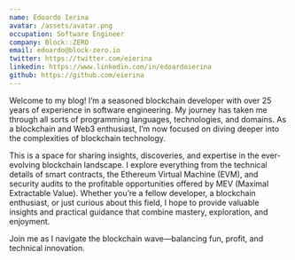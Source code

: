 ```yaml
---
name: Edoardo Ierina
avatar: /assets/avatar.png
occupation: Software Engineer
company: Block::ZERO
email: edoardo@block-zero.io
twitter: https://twitter.com/eierina
linkedin: https://www.linkedin.com/in/edoardoierina
github: https://github.com/eierina
---
```


Welcome to my blog! I’m a seasoned blockchain developer with over 25 years of experience in software engineering. My journey has taken me through all sorts of programming languages, technologies, and domains. As a blockchain and Web3 enthusiast, I’m now focused on diving deeper into the complexities of blockchain technology.

This is a space for sharing insights, discoveries, and expertise in the ever-evolving blockchain landscape. I explore everything from the technical details of smart contracts, the Ethereum Virtual Machine (EVM), and security audits to the profitable opportunities offered by MEV (Maximal Extractable Value). Whether you’re a fellow developer, a blockchain enthusiast, or just curious about this field, I hope to provide valuable insights and practical guidance that combine mastery, exploration, and enjoyment.

Join me as I navigate the blockchain wave—balancing fun, profit, and technical innovation.
